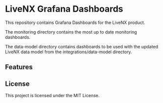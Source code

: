 # LiveNX Grafana Dashboards


This repository contains Grafana Dashboards for the LiveNX product.

The monitoring directory contains the most up to date monitoring dashboards.

The data-model directory contains dashboards to be used with the updated LiveNX data model from the integrations/data-model directory.

## Features


## License

This project is licensed under the MIT License.